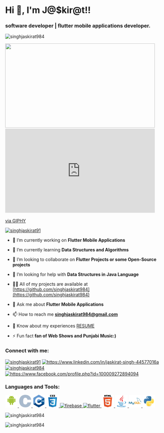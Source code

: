 <h1 align="left">Hi 👋, I'm J@$kir@t!!</h1>
<h3 align="left">software developer | flutter mobile applications developer.</h3>

<p align="left"> <img src="https://komarev.com/ghpvc/?username=singhjaskirat984&label=Visitors&color=0e75b6&style=flat" alt="singhjaskirat984" /> </p>

<img src="https://giphy.com/embed/RbDKaczqWovIugyJmW" width="480" height="270" />

<iframe src="https://giphy.com/embed/RbDKaczqWovIugyJmW" width="480" height="270" frameBorder="0" class="giphy-embed" allowFullScreen></iframe><p><a href="https://giphy.com/gifs/looneytunesworldofmayhem-world-of-mayhem-looney-tunes-ltwom-RbDKaczqWovIugyJmW">via GIPHY</a></p>

<p align="left"> <a href="https://twitter.com/singhjaskirat91" target="blank"><img src="https://img.shields.io/twitter/follow/singhjaskirat91?logo=twitter&style=for-the-badge" alt="singhjaskirat91" /></a> </p>

- 🔭 I’m currently working on **Flutter Mobile Applications**

- 🌱 I’m currently learning **Data Structures and Algorithms**

- 👯 I’m looking to collaborate on **Flutter Projects or some Open-Source projects**

- 🤝 I’m looking for help with **Data Structures in Java Language**

- 👨‍💻 All of my projects are available at [https://github.com/singhjaskirat984](https://github.com/singhjaskirat984)

- 💬 Ask me about **Flutter Mobile Applications**

- 📫 How to reach me **singhjaskirat984@gmail.com**

- 📄 Know about my experiences [RESUME](https://drive.google.com/file/d/1mOrrdchQ64no0cx76XNou4YE0Hcj50IV/view?usp=sharing)

- ⚡ Fun fact **fan of Web Shows and Punjabi Music:)**

<h3 align="left">Connect with me:</h3>
<p align="left">
<a href="https://twitter.com/singhjaskirat91" target="blank"><img align="center" src="https://cdn.jsdelivr.net/npm/simple-icons@3.0.1/icons/twitter.svg" alt="singhjaskirat91" height="30" width="40" /></a>
<a href="https://www.linkedin.com/in/jaskirat-singh-44577016a/" target="blank"><img align="center" src="https://cdn.jsdelivr.net/npm/simple-icons@3.0.1/icons/linkedin.svg" alt="https://www.linkedin.com/in/jaskirat-singh-44577016a" height="30" width="40" /></a>
<a href="https://www.instagram.com/jaskiratsingh28/" target="blank"><img align="center" src="https://cdn.jsdelivr.net/npm/simple-icons@3.0.1/icons/instagram.svg" alt="singhjaskirat984" height="30" width="40" /></a>
<a href="https://www.facebook.com/profile.php?id=100009272894094" target="blank"><img align="center" src="https://cdn.jsdelivr.net/npm/simple-icons@3.0.1/icons/facebook.svg" alt="https://www.facebook.com/profile.php?id=100009272894094" height="30" width="40" /></a>
</p>

<h3 align="left">Languages and Tools:</h3>
<p align="left"> <a href="https://developer.android.com" target="_blank"> <img src="https://raw.githubusercontent.com/devicons/devicon/master/icons/android/android-original-wordmark.svg" alt="android" width="40" height="40"/> </a> <a href="https://www.cprogramming.com/" target="_blank"> <img src="https://raw.githubusercontent.com/devicons/devicon/master/icons/c/c-original.svg" alt="c" width="40" height="40"/> </a> <a href="https://www.w3schools.com/cpp/" target="_blank"> <img src="https://raw.githubusercontent.com/devicons/devicon/master/icons/cplusplus/cplusplus-original.svg" alt="cplusplus" width="40" height="40"/> </a> <a href="https://www.w3schools.com/css/" target="_blank"> <img src="https://raw.githubusercontent.com/devicons/devicon/master/icons/css3/css3-original-wordmark.svg" alt="css3" width="40" height="40"/> </a> <a href="https://firebase.google.com/" target="_blank"> <img src="https://www.vectorlogo.zone/logos/firebase/firebase-icon.svg" alt="firebase" width="40" height="40"/> </a> <a href="https://flutter.dev" target="_blank"> <img src="https://www.vectorlogo.zone/logos/flutterio/flutterio-icon.svg" alt="flutter" width="40" height="40"/> </a> <a href="https://www.w3.org/html/" target="_blank"> <img src="https://raw.githubusercontent.com/devicons/devicon/master/icons/html5/html5-original-wordmark.svg" alt="html5" width="40" height="40"/> </a> <a href="https://www.java.com" target="_blank"> <img src="https://raw.githubusercontent.com/devicons/devicon/master/icons/java/java-original.svg" alt="java" width="40" height="40"/> </a> <a href="https://www.mysql.com/" target="_blank"> <img src="https://raw.githubusercontent.com/devicons/devicon/master/icons/mysql/mysql-original-wordmark.svg" alt="mysql" width="40" height="40"/> </a> <a href="https://www.python.org" target="_blank"> <img src="https://raw.githubusercontent.com/devicons/devicon/master/icons/python/python-original.svg" alt="python" width="40" height="40"/> </a> </p>


<p>&nbsp;<img align="left" src="https://github-readme-stats.vercel.app/api?username=singhjaskirat984&show_icons=true&locale=en" alt="singhjaskirat984" /></p>

<p><img align="left" src="https://github-readme-streak-stats.herokuapp.com/?user=singhjaskirat984&" alt="singhjaskirat984" /></p>
